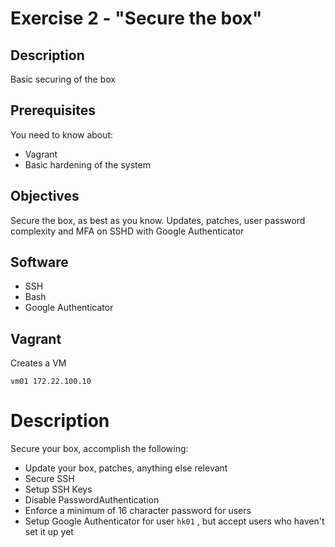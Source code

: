# Exercise 2 - "Secure the box"

## Description

Basic securing of the box

## Prerequisites

You need to know about:
 - Vagrant
 - Basic hardening of the system

## Objectives

Secure the box, as best as you know.
Updates, patches, user password complexity and MFA on SSHD with Google Authenticator

## Software

 - SSH
 - Bash
 - Google Authenticator

## Vagrant

Creates a VM

`vm01 172.22.100.10`

# Description

Secure your box, accomplish the following:
 - Update your box, patches, anything else relevant
 - Secure SSH
 - Setup SSH Keys
 - Disable PasswordAuthentication
 - Enforce a minimum of 16 character password for users
 - Setup Google Authenticator for user ```hk01``` , but accept users who haven't set it up yet